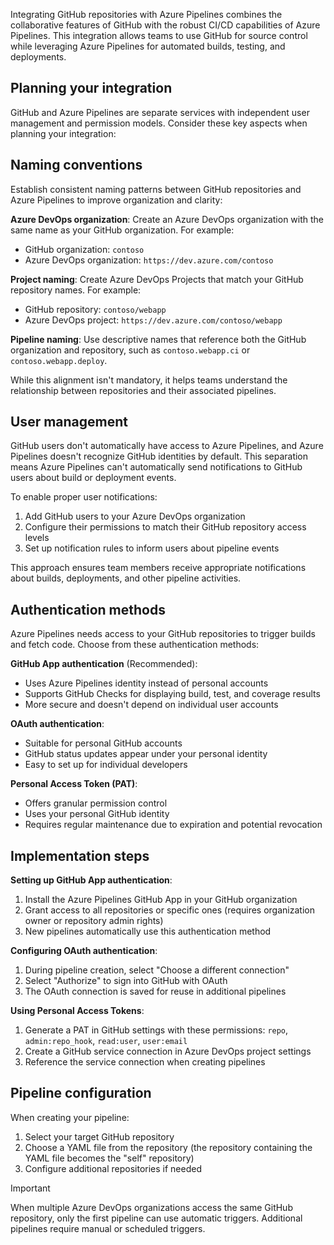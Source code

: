 Integrating GitHub repositories with Azure Pipelines combines the collaborative features of GitHub with the robust CI/CD capabilities of Azure Pipelines. This integration allows teams to use GitHub for source control while leveraging Azure Pipelines for automated builds, testing, and deployments.

## Planning your integration

GitHub and Azure Pipelines are separate services with independent user management and permission models. Consider these key aspects when planning your integration:

## Naming conventions

Establish consistent naming patterns between GitHub repositories and Azure Pipelines to improve organization and clarity:

**Azure DevOps organization**: Create an Azure DevOps organization with the same name as your GitHub organization. For example:

- GitHub organization: `contoso`
- Azure DevOps organization: `https://dev.azure.com/contoso`

**Project naming**: Create Azure DevOps Projects that match your GitHub repository names. For example:

- GitHub repository: `contoso/webapp`
- Azure DevOps project: `https://dev.azure.com/contoso/webapp`

**Pipeline naming**: Use descriptive names that reference both the GitHub organization and repository, such as `contoso.webapp.ci` or `contoso.webapp.deploy`.

While this alignment isn't mandatory, it helps teams understand the relationship between repositories and their associated pipelines.

## User management

GitHub users don't automatically have access to Azure Pipelines, and Azure Pipelines doesn't recognize GitHub identities by default. This separation means Azure Pipelines can't automatically send notifications to GitHub users about build or deployment events.

To enable proper user notifications:

1. Add GitHub users to your Azure DevOps organization
2. Configure their permissions to match their GitHub repository access levels
3. Set up notification rules to inform users about pipeline events

This approach ensures team members receive appropriate notifications about builds, deployments, and other pipeline activities.

## Authentication methods

Azure Pipelines needs access to your GitHub repositories to trigger builds and fetch code. Choose from these authentication methods:

**GitHub App authentication** (Recommended):

- Uses Azure Pipelines identity instead of personal accounts
- Supports GitHub Checks for displaying build, test, and coverage results
- More secure and doesn't depend on individual user accounts

**OAuth authentication**:

- Suitable for personal GitHub accounts
- GitHub status updates appear under your personal identity
- Easy to set up for individual developers

**Personal Access Token (PAT)**:

- Offers granular permission control
- Uses your personal GitHub identity
- Requires regular maintenance due to expiration and potential revocation

## Implementation steps

**Setting up GitHub App authentication**:

1. Install the Azure Pipelines GitHub App in your GitHub organization
2. Grant access to all repositories or specific ones (requires organization owner or repository admin rights)
3. New pipelines automatically use this authentication method

**Configuring OAuth authentication**:

1. During pipeline creation, select "Choose a different connection"
2. Select "Authorize" to sign into GitHub with OAuth
3. The OAuth connection is saved for reuse in additional pipelines

**Using Personal Access Tokens**:

1. Generate a PAT in GitHub settings with these permissions: `repo`, `admin:repo_hook`, `read:user`, `user:email`
2. Create a GitHub service connection in Azure DevOps project settings
3. Reference the service connection when creating pipelines

## Pipeline configuration

When creating your pipeline:

1. Select your target GitHub repository
2. Choose a YAML file from the repository (the repository containing the YAML file becomes the "self" repository)
3. Configure additional repositories if needed

> [!IMPORTANT]
> When multiple Azure DevOps organizations access the same GitHub repository, only the first pipeline can use automatic triggers. Additional pipelines require manual or scheduled triggers.
